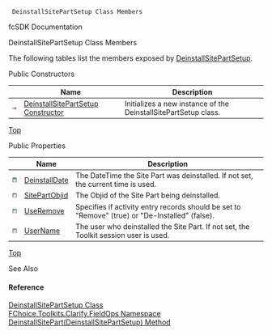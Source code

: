 ﻿     DeinstallSitePartSetup Class Members                                                   

fcSDK Documentation

DeinstallSitePartSetup Class Members

The following tables list the members exposed by [DeinstallSitePartSetup](FChoice.Toolkits.Clarify~FChoice.Toolkits.Clarify.FieldOps.DeinstallSitePartSetup.md).

Public Constructors

|   | Name | Description |
| --- | --- | --- |
| ![Public Constructor](dotnetimages/publicConstructor.png) | [DeinstallSitePartSetup Constructor](FChoice.Toolkits.Clarify~FChoice.Toolkits.Clarify.FieldOps.DeinstallSitePartSetup~_ctor.md) | Initializes a new instance of the DeinstallSitePartSetup class.   |

[Top](#top)

Public Properties

|   | Name | Description |
| --- | --- | --- |
| ![Public Property](dotnetimages/publicProperty.png) | [DeinstallDate](FChoice.Toolkits.Clarify~FChoice.Toolkits.Clarify.FieldOps.DeinstallSitePartSetup~DeinstallDate.md) | The DateTime the Site Part was deinstalled. If not set, the current time is used.   |
| ![Public Property](dotnetimages/publicProperty.png) | [SitePartObjid](FChoice.Toolkits.Clarify~FChoice.Toolkits.Clarify.FieldOps.DeinstallSitePartSetup~SitePartObjid.md) | The Objid of the Site Part being deinstalled.   |
| ![Public Property](dotnetimages/publicProperty.png) | [UseRemove](FChoice.Toolkits.Clarify~FChoice.Toolkits.Clarify.FieldOps.DeinstallSitePartSetup~UseRemove.md) | Specifies if activity entry records should be set to "Remove" (true) or "De-Installed" (false).   |
| ![Public Property](dotnetimages/publicProperty.png) | [UserName](FChoice.Toolkits.Clarify~FChoice.Toolkits.Clarify.FieldOps.DeinstallSitePartSetup~UserName.md) | The user who deinstalled the Site Part. If not set, the Toolkit session user is used.   |

[Top](#top)

See Also

#### Reference

[DeinstallSitePartSetup Class](FChoice.Toolkits.Clarify~FChoice.Toolkits.Clarify.FieldOps.DeinstallSitePartSetup.md)  
[FChoice.Toolkits.Clarify.FieldOps Namespace](FChoice.Toolkits.Clarify~FChoice.Toolkits.Clarify.FieldOps_namespace.md)  
[DeinstallSitePart(DeinstallSitePartSetup) Method](FChoice.Toolkits.Clarify~FChoice.Toolkits.Clarify.FieldOps.FieldOpsToolkit~DeinstallSitePart(DeinstallSitePartSetup).md)